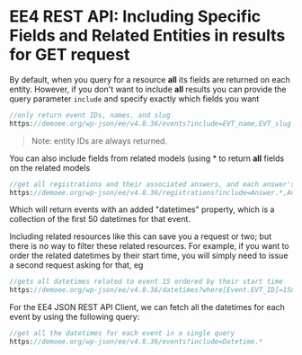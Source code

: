 # EE4 REST API: Including Specific Fields and Related Entities in results for GET request

By default, when you query for a resource **all** its fields are returned on each entity. However, if you don't want to include **all** results you can provide the query parameter `include` and specify exactly which fields you want

```php
//only return event IDs, names, and slug
https://demoee.org/wp-json/ee/v4.8.36/events?include=EVT_name,EVT_slug
```

> Note: entity IDs are always returned.

You can also include fields from related models (using * to return **all** fields on the related models

```php
//get all registrations and their associated answers, and each answer's question, and also the registration's contact
https://demoee.org/wp-json/ee/v4.8.36/registrations?include=Answer.*,Answer.Question.*,Attendee.*
```

Which will return events with an added "datetimes" property, which is a collection of the first 50 datetimes for that event.

Including related resources like this can save you a request or two; but there is no way to filter these related resources. For example, if you want to order the related datetimes by their start time, you will simply need to issue a second request asking for that, eg

```php
//gets all datetimes related to event 15 ordered by their start time
https://demoee.org/wp-json/ee/v4.8.36/datetimes?where[Event.EVT_ID]=15&order_by[DTT_EVT_start]=ASC
```

For the EE4 JSON REST API Client, we can fetch all the datetimes for each event by using the following query:

```php
//get all the datetimes for each event in a single query
https://demoee.org/wp-json/ee/v4.8.36/events?include=Datetime.*
```